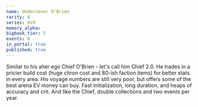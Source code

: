 ```yaml
---
name: Undercover O'Brien
rarity: 4
series: ds9
memory_alpha:
bigbook_tier: 5
events: 6
in_portal: true
published: true
---
```


Similar to his alter ego Chief O'Brien - let's call him Chief 2.0. He trades in a pricier build cost (huge chron cost and 80-ish faction items) for better stats in every area. His voyage numbers are still very poor, but offers some of the best arena EV money can buy. Fast initialization, long duration, and heaps of accuracy and crit. And like the Chief, double collections and two events per year.
